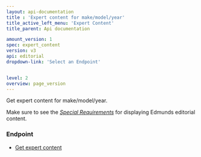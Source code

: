```yaml
---
layout: api-documentation
title : 'Expert content for make/model/year'
title_active_left_menu: 'Expert Content'
title_parent: Api documentation

amount_version: 1
spec: expert_content
version: v3
api: editorial
dropdown-link: 'Select an Endpoint'


level: 2
overview: page_version
---
```



<div class="info-message">
	Get expert content for make/model/year.
</div>

Make sure to see the [*Special Requirements*](http://developer.edmunds.com/api-documentation/editorial/#special_requirements) for displaying Edmunds editorial content.

### Endpoint

* [Get expert content](/api-documentation/editorial/expert_content/v3/01_expert_content/api-description.html)

